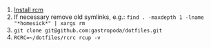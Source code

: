 1. [Install rcm][1]
2. If necessary remove old symlinks, e.g.: `find . -maxdepth 1 -lname "*homesick*" | xargs rm`
3. `git clone git@github.com:gastropoda/dotfiles.git`
4. `RCRC=~/dotfiles/rcrc rcup -v`

[1]: https://github.com/thoughtbot/rcm#installation
